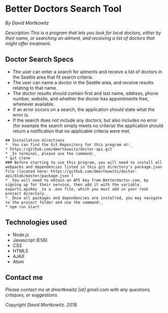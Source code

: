 # Better Doctors Search Tool

_By David Mortkowitz_

*Description*
_This is a program that lets you look for local doctors, either by their name, or searching an ailment, and receiving a list of doctors that might offer treatment._

## Doctor Search Specs
* The user can enter a search for ailments and receive a list of doctors in the Seattle area that fit search criteria.
* The user can name a doctor in the Seattle area, and receive results relating to that name.
* The doctor results should contain first and last name, address, phone number, website, and whether the doctor has appointments free, whenever available.
* If an error occurs on a search, the application should state what the error is.
* If the search does not include any doctors, but also includes no error (for example the search simply meets no criteria) the application should return a notification that no applicable criteria were met.

```
## Installation directions
* _You can find the Git Repository for this program at:_
* https://github.com/dmortkowitz/doctor-api.git
* _In terminal, please use the command:_
* git clone
### Before starting to use this program, you will need to install all webpacks and dependencies listed in this git directory's package.json file (located here: https://github.com/dmortkowitz/doctor-api/blob/master/package.json )
* _You will need to obtain an API key from Betterdoctor.com, by signing up for their service, then add it with the variable_ exports.apiKey _to a .env file, which you must add in your root project directory._
* _Once all packages and dependencies are installed, you may navigate to the project folder and use the command:_
* npm run start
```

## Technologies used
* Node.js
* Javascript (ES6)
* CSS
* HTML5
* AJAX
* Atom

## Contact me

_Please contact me at dmortkowitz [at] gmail.com with any questions, critiques, or suggestions._

*Copyright* _David Mortkowitz. 2018._
